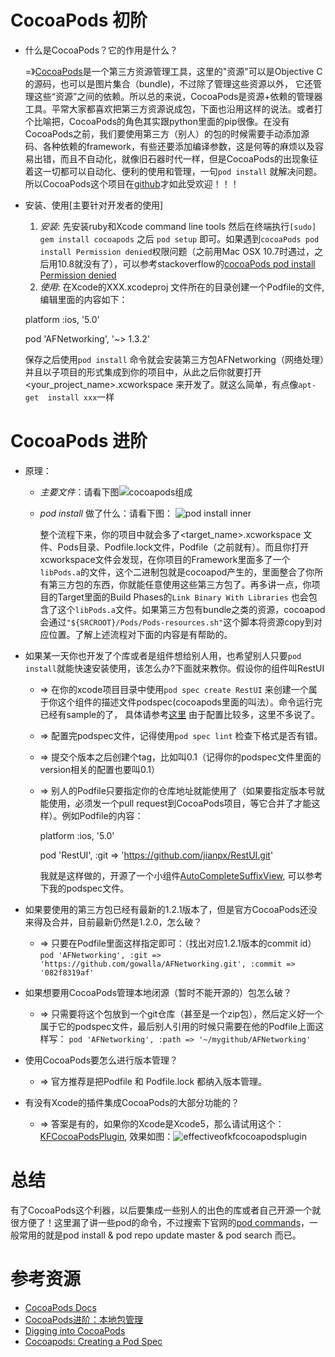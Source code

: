 CocoaPods 初阶
==============
* 什么是CocoaPods？它的作用是什么？

  =》[CocoaPods](http://cocoapods.org)是一个第三方资源管理工具，这里的"资源"可以是Objective C的源码，也可以是图片集合（bundle)，不过除了管理这些资源以外， 它还管理这些“资源”之间的依赖。所以总的来说，CocoaPods是资源+依赖的管理器工具。平常大家都喜欢把第三方资源说成包，下面也沿用这样的说法。或者打个比喻把，CocoaPods的角色其实跟python里面的pip很像。在没有CocoaPods之前，我们要使用第三方（别人）的包的时候需要手动添加源码、各种依赖的framework，有些还要添加编译参数，这是何等的麻烦以及容易出错，而且不自动化，就像旧石器时代一样，但是CocoaPods的出现象征着这一切都可以自动化、便利的使用和管理，一句`pod install` 就解决问题。所以CocoaPods这个项目在[github](https://github.com/CocoaPods/CocoaPods)才如此受欢迎！！！

* 安装、使用[主要针对开发者的使用]

  1. *安装*: 先安装ruby和Xcode command line tools 然后在终端执行`[sudo] gem install cocoapods` 之后 `pod setup` 即可。如果遇到`cocoaPods pod install Permission denied`权限问题（之前用Mac OSX 10.7时遇过，之后用10.8就没有了），可以参考stackoverflow的[cocoaPods pod install Permission denied](http://stackoverflow.com/questions/16049335/cocoapods-pod-install-permission-denied/17542841#17542841)
  2. *使用*: 在Xcode的XXX.xcodeproj 文件所在的目录创建一个Podfile的文件, 编辑里面的内容如下：

    platform :ios, '5.0'

    pod 'AFNetworking', '~> 1.3.2'

  保存之后使用`pod install` 命令就会安装第三方包AFNetworking（网络处理）并且以子项目的形式集成到你的项目中，从此之后你就要打开<your_project_name>.xcworkspace 来开发了。就这么简单，有点像`apt-get  install xxx`一样

CocoaPods 进阶
=============
* 原理：
  * *主要文件*：请看下图![cocoapods组成]()
  * *pod install* 做了什么：请看下图：
    ![pod install inner]()

    整个流程下来，你的项目中就会多了<target_name>.xcworkspace 文件、Pods目录、Podfile.lock文件，Podfile（之前就有）。而且你打开xcworkspace文件会发现，在你项目的Framework里面多了一个`libPods.a`的文件，这个二进制包就是cocoapod产生的，里面整合了你所有第三方包的东西，你就能任意使用这些第三方包了。再多讲一点，你项目的Target里面的Build Phases的`Link Binary With Libraries` 也会包含了这个`libPods.a`文件。如果第三方包有bundle之类的资源，cocoapod会通过`"${SRCROOT}/Pods/Pods-resources.sh"`这个脚本将资源copy到对应位置。了解上述流程对下面的内容是有帮助的。

* 如果某一天你也开发了个库或者是组件想给别人用，也希望别人只要`pod install`就能快速安装使用，该怎么办?下面就来教你。假设你的组件叫RestUI
  * => 在你的xcode项目目录中使用`pod spec create RestUI` 来创建一个属于你这个组件的描述文件podspec(cocoapods里面的叫法）。命令运行完已经有sample的了， 具体请参考[这里](http://docs.cocoapods.org/specification.html) 由于配置比较多，这里不多说了。
  * => 配置完podspec文件，记得使用`pod spec lint` 检查下格式是否有错。
  * => 提交个版本之后创建个tag，比如叫0.1（记得你的podspec文件里面的version相关的配置也要叫0.1）
  * => 别人的Podfile只要指定你的仓库地址就能使用了（如果要指定版本号就能使用，必须发一个pull request到CocoaPods项目，等它合并了才能这样）。例如Podfile的内容：

    platform :ios, '5.0' 

    pod 'RestUI', :git => 'https://github.com/jianpx/RestUI.git'
    
    我就是这样做的，开源了一个小组件[AutoCompleteSuffixView](https://github.com/jianpx/AutoCompleteSuffixView), 可以参考下我的podspec文件。

* 如果要使用的第三方包已经有最新的1.2.1版本了，但是官方CocoaPods还没来得及合并，目前最新仍然是1.2.0，怎么破？
  * => 只要在Podfile里面这样指定即可：（找出对应1.2.1版本的commit id）
`pod 'AFNetworking', :git => 'https://github.com/gowalla/AFNetworking.git', :commit => '082f8319af'`

* 如果想要用CocoaPods管理本地闭源（暂时不能开源的）包怎么破？
  * => 只需要将这个包放到一个git仓库（甚至是一个zip包），然后定义好一个属于它的podspec文件，最后别人引用的时候只需要在他的Podfile上面这样写：
`pod 'AFNetworking', :path => '~/mygithub/AFNetworking'`

* 使用CocoaPods要怎么进行版本管理？
  * => 官方推荐是把Podfile 和 Podfile.lock 都纳入版本管理。

* 有没有Xcode的插件集成CocoaPods的大部分功能的？
  * => 答案是有的，如果你的Xcode是Xcode5，那么请试用这个：[KFCocoaPodsPlugin](https://github.com/ricobeck/KFCocoaPodsPlugin), 效果如图：![effectiveofkfcocoapodsplugin](https://github.com/ricobeck/KFCocoaPodsPlugin/raw/master/Screenshots/Animation-Completion.gif)

总结
====
有了CocoaPods这个利器，以后要集成一些别人的出色的库或者自己开源一个就很方便了！这里漏了讲一些pod的命令，不过搜索下官网的[pod commands](http://docs.cocoapods.org/commands.html)，一般常用的就是pod install & pod repo update master & pod search  而已。

参考资源
=======
* [CocoaPods Docs](http://docs.cocoapods.org/index.html)
* [CocoaPods进阶：本地包管理](http://www.iwangke.me/2013/04/18/advanced-cocoapods/)
* [Digging into CocoaPods](http://www.cocoanetics.com/2013/01/digging-into-cocoapods/)
* [Cocoapods: Creating a Pod Spec](http://theonlylars.com/blog/2013/01/20/cocoapods-creating-a-pod-spec/)
